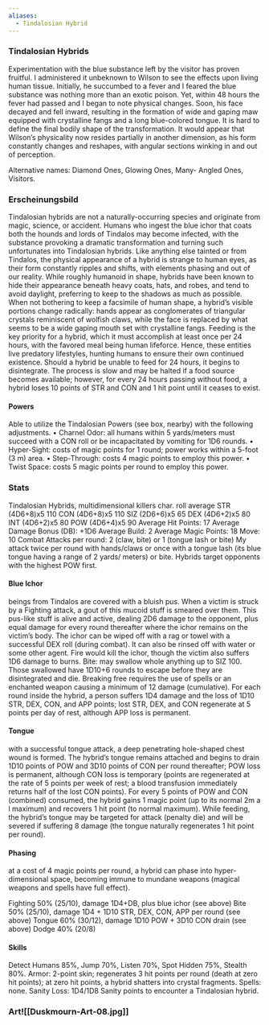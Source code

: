 ```yaml
---
aliases:
  - Tindalosian Hybrid
---
```

### Tindalosian Hybrids

Experimentation with the blue substance left by the visitor has proven fruitful. I administered it unbeknown to Wilson to see the effects upon living human tissue. Initially, he succumbed to a fever and I feared the blue substance was nothing more than an exotic poison. Yet, within 48 hours the fever had passed and I began to note physical changes. Soon, his face decayed and fell inward, resulting in the formation of wide and gaping maw equipped with crystalline fangs and a long blue-colored tongue. It is hard to define the final bodily shape of the transformation. It would appear that Wilson’s physicality now resides partially in another dimension, as his form constantly changes and reshapes, with angular sections winking in and out of perception.

Alternative names: Diamond Ones, Glowing Ones, Many- Angled Ones, Visitors.

### Erscheinungsbild
Tindalosian hybrids are not a naturally-occurring species and originate from magic, science, or accident. Humans who ingest the blue ichor that coats both the hounds and lords of Tindalos may become infected, with the substance provoking a dramatic transformation and turning such unfortunates into Tindalosian hybrids. Like anything else tainted or from Tindalos, the physical appearance of a hybrid is strange to human eyes, as their form constantly ripples and shifts, with elements phasing and out of our reality. While roughly humanoid in shape, hybrids have been known to hide their appearance beneath heavy coats, hats, and robes, and tend to avoid daylight, preferring to keep to the shadows as much as possible. When not bothering to keep a facsimile of human shape, a hybrid’s visible portions change radically: hands appear as conglomerates of triangular crystals reminiscent of wolfish claws, while the face is replaced by what seems to be a wide gaping mouth set with crystalline fangs. Feeding is the key priority for a hybrid, which it must accomplish at least once per 24 hours, with the favored meal being human lifeforce. Hence, these entities live predatory lifestyles, hunting humans to ensure their own continued existence. Should a hybrid be unable to feed for 24 hours, it begins to disintegrate. The process is slow and may be halted if a food source becomes available; however, for every 24 hours passing without food, a hybrid loses 10 points of STR and CON and 1 hit point until it ceases to exist.

#### Powers
Able to utilize the Tindalosian Powers (see box, nearby) with the following adjustments.
• Charnel Odor: all humans within 5 yards/meters must succeed with a CON roll or be incapacitated by vomiting for 1D6 rounds.
• Hyper-Sight: costs of magic points for 1 round; power works within a 5-foot (3 m) area. • Step-Through: costs 4 magic points to employ this power.
• Twist Space: costs 5 magic points per round to employ this power.

### Stats
Tindalosian Hybrids, multidimensional killers
char. roll average
STR (4D6+8)x5 110
CON (4D6+8)x5 110
SIZ (2D6+6)x5 65
DEX (4D6+2)x5 80
INT (4D6+2)x5 80
POW (4D6+4)x5 90
Average Hit Points: 17 Average Damage Bonus (DB): +1D6 Average Build: 2
Average Magic Points: 18 Move: 10 Combat
Attacks per round: 2 (claw, bite) or 1 (tongue lash or bite) My attack twice per round with hands/claws or once with a tongue lash (its blue tongue having a range of 2 yards/ meters) or bite. Hybrids target opponents with the highest POW first.

#### Blue Ichor
beings from Tindalos are covered with a bluish pus. When a victim is struck by a Fighting attack, a gout of this mucoid stuff is smeared over them. This pus-like stuff is alive and active, dealing 2D6 damage to the opponent, plus equal damage for every round thereafter where the ichor remains on the victim’s body. The ichor can be wiped off with a rag or towel with a successful DEX roll (during combat). It can also be rinsed off with water or some other agent. Fire would kill the ichor, though the victim also suffers 1D6 damage to burns. Bite: may swallow whole anything up to SIZ 100. Those swallowed have 1D10+6 rounds to escape before they are disintegrated and die. Breaking free requires the use of spells or an enchanted weapon causing a minimum of 12 damage (cumulative). For each round inside the hybrid, a person suffers 1D4 damage and the loss of 1D10 STR, DEX, CON, and APP points; lost STR, DEX, and CON regenerate at 5 points per day of rest, although APP loss is permanent.

#### Tongue
with a successful tongue attack, a deep penetrating hole-shaped chest wound is formed. The hybrid’s tongue remains attached and begins to drain 1D10 points of POW and 3D10 points of CON per round thereafter; POW loss is permanent, although CON loss is temporary (points are regenerated at the rate of 5 points per week of rest; a blood transfusion immediately returns half of the lost CON points). For every 5 points of POW and CON (combined) consumed, the hybrid gains 1 magic point (up to its normal 2m a l maximum) and recovers 1 hit point (to normal maximum). While feeding, the hybrid’s tongue may be targeted for attack (penalty die) and will be severed if suffering 8 damage (the tongue naturally regenerates 1 hit point per round).

#### Phasing
at a cost of 4 magic points per round, a hybrid can phase into hyper-dimensional space, becoming immune to mundane weapons (magical weapons and spells have full effect). 

Fighting 50% (25/10), damage 1D4+DB, plus blue ichor (see above) 
Bite 50% (25/10), damage 1D4 + 1D10 STR, DEX, CON, APP per round (see above) 
Tongue 60% (30/12), damage 1D10 POW + 3D10 CON drain (see above) Dodge 40% (20/8)

#### Skills
Detect Humans 85%, Jump 70%, Listen 70%, Spot Hidden 75%, Stealth 80%.
Armor: 2-point skin; regenerates 3 hit points per round (death at zero hit points); at zero hit points, a hybrid shatters into crystal fragments. Spells: none.
Sanity Loss: 1D4/1D8 Sanity points to encounter a Tindalosian hybrid.

### Art![[Duskmourn-Art-08.jpg]]